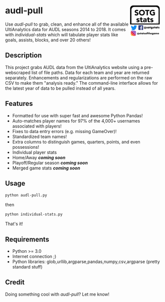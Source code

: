 # audl-pull <img align="right" width="100" height="100" src="images/logo.png">

Use *audl-pull* to grab, clean, and enhance all of the available UltiAnalytics data for AUDL seasons 2014 to 2018. It comes with *individual-stats* which will tabulate player stats like goals, assists, blocks, and over 20 others!

## Description

This project grabs AUDL data from the UltiAnalytics website using a pre-webscraped list of file paths. Data for each team and year are returned separately. Enhancements and regularizations are performed on the raw CSV to make them "analysis ready." The command-line interface allows for the latest year of data to be pulled instead of all years.

## Features

- Formatted for use with super fast and awesome Python Pandas!
- Auto-matches player names for 97% of the 4,000+ usernames associated with players!
- Fixes to data entry errors (e.g. missing GameOver)!
- Standardized team names!
- Extra columns to distinguish games, quarters, points, and even possessions!
- Individual player stats
- Home/Away ***coming soon***
- Playoff/Regular season ***coming soon***
- Merged game stats ***coming soon***

## Usage

```bash
python audl-pull.py
```

then 

```bash
python individual-stats.py
```

That's it! 

## Requirements
- Python >= 3.0
- Internet connection ;)
- Python libraries: glob,urllib,argparse,pandas,numpy,csv,argparse (pretty standard stuff)

## Credit

Doing something cool with *audl-pull*? Let me know!


